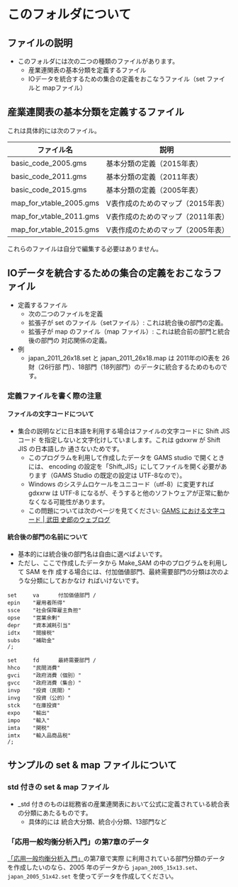 <!--
Filename:       README.md
Author:         Shiro Takeda
e-mail          <shiro.takeda@gmail.com>
First-written:  <2020-11-29>
Time-stamp:     <2022-02-23 11:34:21 st>
-->

このフォルダについて
==============================

## ファイルの説明

+ このフォルダには次の二つの種類のファイルがあります。
  + 産業連関表の基本分類を定義するファイル
  + IOデータを統合するための集合の定義をおこなうファイル（set ファイルと mapファイル）
  
## 産業連関表の基本分類を定義するファイル

これは具体的には次のファイル。


| ファイル名              | 説明                              |
|-------------------------|-----------------------------------|
| basic_code_2005.gms     | 基本分類の定義（2015年表）        |
| basic_code_2011.gms     | 基本分類の定義（2011年表）        |
| basic_code_2015.gms     | 基本分類の定義（2005年表）        |
| map_for_vtable_2005.gms | V表作成のためのマップ（2015年表） |
| map_for_vtable_2011.gms | V表作成のためのマップ（2011年表） |
| map_for_vtable_2015.gms | V表作成のためのマップ（2005年表） |


これらのファイルは自分で編集する必要はありません。





## IOデータを統合するための集合の定義をおこなうファイル
  
+ 定義するファイル
  + 次の二つのファイルを定義
  + 拡張子が set のファイル（setファイル）: これは統合後の部門の定義。
  + 拡張子が map のファイル（map ファイル）: これは統合前の部門と統合後の部門の
    対応関係の定義。
+ 例
  + japan_2011_26x18.set と japan_2011_26x18.map は 2011年のIO表を 26財（26行部
    門）、18部門（18列部門）のデータに統合するためのものです。
    
    
### 定義ファイルを書く際の注意

#### ファイルの文字コードについて

+ 集合の説明などに日本語を利用する場合はファイルの文字コードに Shift JIS コード
  を指定しないと文字化けしていまします。これは gdxxrw が Shift JIS の日本語しか
  通さないためです。
  + このプログラムを利用して作成したデータを GAMS studio で開くときには、
    encoding の設定を「Shift_JIS」にしてファイルを開く必要があります（GAMS
    Studio の既定の設定は UTF-8なので）。
  + Windows のシステムロケールをユニコード（utf-8）に変更すれば gdxxrw は UTF-8
    になるが、そうすると他のソフトウェアが正常に動かなくなる可能性があります。
  + この問題については次のページを見てください: [GAMS における文字コード \| 武田
    史郎のウェブログ](https://shiro-takeda.hateblo.jp/entry/%3Fp%3D4102)


#### 統合後の部門の名前について

+ 基本的には統合後の部門名は自由に選べばよいです。
+ ただし、ここで作成したデータから Make_SAM の中のプログラムを利用して SAM を作
  成する場合には、付加価値部門、最終需要部門の分類は次のような分類にしておかなけ
  ればいけないです。

```
set     va      付加価値部門 /
epin    "雇用者所得"
ssce    "社会保障雇主負担"
opse    "営業余剰"
depr    "資本減耗引当"
idtx    "間接税"
subs    "補助金"
/;

set     fd      最終需要部門 /
hhco    "民間消費"
gvci    "政府消費（個別）"
gvcc    "政府消費（集合）"
invp    "投資（民間）"
invg    "投資（公的）"
stck    "在庫投資"
expo    "輸出"
impo    "輸入"
imta    "関税"
imtx    "輸入品商品税"
/;
```

## サンプルの set & map ファイルについて
   
### std 付きの set & map ファイル
  
+ _std 付きのものは総務省の産業連関表において公式に定義されている統合表の分類にあたるものです。
  + 具体的には 統合大分類、統合小分類、13部門など


### 「応用一般均衡分析入門」の第7章のデータ

[「応用一般均衡分析入
門」](https://shirotakeda.github.io/ja/research-ja/cge-howto.html)の第7章で実際
に利用されている部門分類のデータを作成したいのなら、2005 年のデータから
`japan_2005_15x13.set`、 `japan_2005_51x42.set` を使ってデータを作成してください。




<!--
--------------------
Local Variables:
mode: markdown
fill-column: 80
coding: utf-8-dos
End:
-->

